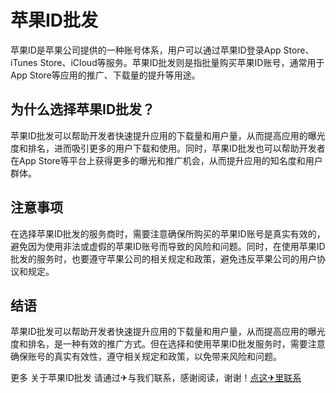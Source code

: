 # 苹果ID批发

苹果ID是苹果公司提供的一种账号体系，用户可以通过苹果ID登录App Store、iTunes Store、iCloud等服务。苹果ID批发则是指批量购买苹果ID账号，通常用于App Store等应用的推广、下载量的提升等用途。

## 为什么选择苹果ID批发？

苹果ID批发可以帮助开发者快速提升应用的下载量和用户量，从而提高应用的曝光度和排名，进而吸引更多的用户下载和使用。同时，苹果ID批发也可以帮助开发者在App Store等平台上获得更多的曝光和推广机会，从而提升应用的知名度和用户群体。

## 注意事项

在选择苹果ID批发的服务商时，需要注意确保所购买的苹果ID账号是真实有效的，避免因为使用非法或虚假的苹果ID账号而导致的风险和问题。同时，在使用苹果ID批发的服务时，也要遵守苹果公司的相关规定和政策，避免违反苹果公司的用户协议和规定。

## 结语

苹果ID批发可以帮助开发者快速提升应用的下载量和用户量，从而提高应用的曝光度和排名，是一种有效的推广方式。但在选择和使用苹果ID批发服务时，需要注意确保账号的真实有效性，遵守相关规定和政策，以免带来风险和问题。

更多 关于苹果ID批发 请通过✈与我们联系，感谢阅读，谢谢！[点这✈里联系](https://ss.k02.cc)